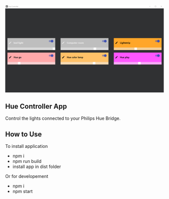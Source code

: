 ![GitHub Logo](/icons/hue1.png)


## Hue Controller App

Control the lights connected to your Philips Hue Bridge. 

## How to Use
To install application
- npm i
- npm run build
- install app in dist folder

Or for developement
- npm i
- npm start